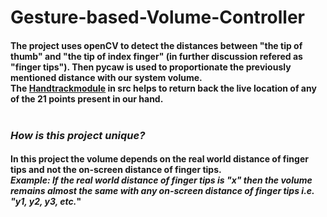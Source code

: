 # Gesture-based-Volume-Controller
#### The project uses openCV to detect the distances between "the tip of thumb" and "the tip of index finger" (in further discussion refered as "finger tips"). Then pycaw is used to proportionate the previously mentioned distance with our system volume.<br> The [Handtrackmodule](https://github.com/apurba-pp/Gesture-based-Volume-Controller/blob/6c0948ef3a5d25144141543a1a2f8ead63f46bed/src/Handtrackmodule.py) in src helps to return back the live location of any of the 21 points present in our hand.<br><br>

### ***How is this project unique?***
#### In this project the volume depends on the real world distance of finger tips and not the on-screen distance of finger tips.<br> ***Example:*** _If the real world distance of finger tips is "x" then the volume remains almost the same with any on-screen distance of finger tips i.e. "y1, y2, y3, etc._"
